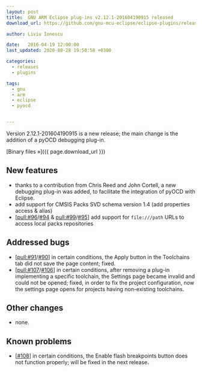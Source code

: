 ```yaml
---
layout: post
title:  GNU ARM Eclipse plug-ins v2.12.1-201604190915 released
download_url: https://github.com/gnu-mcu-eclipse/eclipse-plugins/releases/tag/v2.12.1-201604190915

author: Liviu Ionescu

date:   2016-04-19 12:00:00
last_updated: 2020-08-28 19:50:58 +0300

categories:
  - releases
  - plugins

tags:
  - gnu
  - arm
  - eclipse
  - pyocd


---
```


Version 2.12.1-201604190915 is a new release; the main change is the addition of a pyOCD debugging plug-in.

[Binary files »]({{ page.download_url }})

## New features

- thanks to a contribution from Chris Reed and John Cortell, a new debugging plug-in was added, to facilitate the integration of pyOCD with Eclipse.
- add support for CMSIS Packs SVD schema version 1.4 (add properties access & alias)
- [[pull:#96](https://github.com/gnu-mcu-eclipse/eclipse-plugins/pull/96)/[#94](https://github.com/gnu-mcu-eclipse/eclipse-plugins/issues/94) & [pull:#99](https://github.com/gnu-mcu-eclipse/eclipse-plugins/pull/99)/[#95](https://github.com/gnu-mcu-eclipse/eclipse-plugins/issues/95)] add support for `file:///path` URLs to access local packs repositories

## Addressed bugs

- [[pull:#91](https://github.com/gnu-mcu-eclipse/eclipse-plugins/pull/91)/[#90](https://github.com/gnu-mcu-eclipse/eclipse-plugins/issues/90)] in certain conditions, the Apply button in the Toolchains tab did not save the page content; fixed.
- [[pull:#107](https://github.com/gnu-mcu-eclipse/eclipse-plugins/pull/107)/[#106](https://github.com/gnu-mcu-eclipse/eclipse-plugins/issues/106)] in certain conditions, after removing a plug-in implementing a specific toolchain, the Settings page became invalid and could not be opened; fixed, in order to fix the project configuration, now the settings page opens for projects having non-existing toolchains.

## Other changes

- none.

## Known problems

- [[#108](https://github.com/gnu-mcu-eclipse/eclipse-plugins/issues/108)] in certain conditions, the Enable flash breakpoints button does not function properly; will be fixed in the next release.
